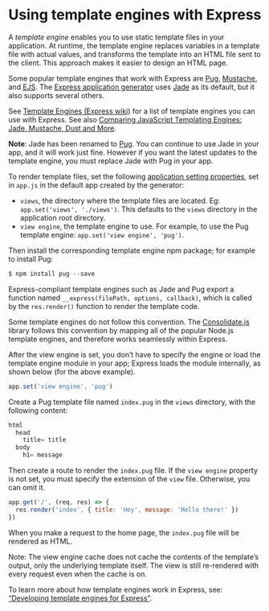
# Using template engines with Express


A *template engine* enables you to use static template files in your application. At runtime, the template engine replaces
variables in a template file with actual values, and transforms the template into an HTML file sent to the client.
This approach makes it easier to design an HTML page.


Some popular template engines that work with Express are [Pug](https://pugjs.org/api/getting-started.html),
[Mustache](https://www.npmjs.com/package/mustache), and [EJS](https://www.npmjs.com/package/ejs).
The [Express application generator](/en/starter/generator.html) uses [Jade](https://www.npmjs.com/package/jade) as its default, but it also supports several others.


See [Template Engines (Express wiki)](https://github.com/expressjs/express/wiki#template-engines)
for a list of template engines you can use with Express.
See also [Comparing JavaScript Templating Engines: Jade, Mustache, Dust and More](https://strongloop.com/strongblog/compare-javascript-templates-jade-mustache-dust/).



**Note**: Jade has been renamed to [Pug](https://www.npmjs.com/package/pug). You can continue to use Jade in your app, and it will work just fine. However if you want the latest updates to the template engine, you must replace Jade with Pug in your app.



To render template files, set the following [application setting properties](/en/4x/api.html#app.set), set in `app.js` in the default app created by the generator:


* `views`, the directory where the template files are located. Eg: `app.set('views', './views')`.
This defaults to the `views` directory in the application root directory.
* `view engine`, the template engine to use. For example, to use the Pug template engine: `app.set('view engine', 'pug')`.


Then install the corresponding template engine npm package; for example to install Pug:



```javascript
$ npm install pug --save

```


Express-compliant template engines such as Jade and Pug export a function named `__express(filePath, options, callback)`,
which is called by the `res.render()` function to render the template code.


Some template engines do not follow this convention. The [Consolidate.js](https://www.npmjs.org/package/consolidate)
library follows this convention by mapping all of the popular Node.js template engines, and therefore works seamlessly within Express.



After the view engine is set, you don’t have to specify the engine or load the template engine module in your app;
Express loads the module internally, as shown below (for the above example).



```javascript
app.set('view engine', 'pug')

```

Create a Pug template file named `index.pug` in the `views` directory, with the following content:



```javascript
html
  head
    title= title
  body
    h1= message

```

Then create a route to render the `index.pug` file. If the `view engine` property is not set,
you must specify the extension of the `view` file. Otherwise, you can omit it.



```javascript
app.get('/', (req, res) => {
  res.render('index', { title: 'Hey', message: 'Hello there!' })
})

```

When you make a request to the home page, the `index.pug` file will be rendered as HTML.


Note: The view engine cache does not cache the contents of the template’s output, only the underlying template itself. The view is still re-rendered with every request even when the cache is on.


To learn more about how template engines work in Express, see:
[“Developing template engines for Express”](/en/advanced/developing-template-engines.html).






